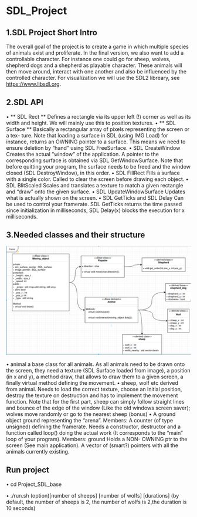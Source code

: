 # SDL_Project

## 1.SDL Project Short Intro
The overall goal of the project is to create a game in which multiple species of animals exist and
proliferate. In the final version, we also want to add a controllable character. For instance one
could go for sheep, wolves, shepherd dogs and a shepherd as playable character. These animals
will then move around, interact with one another and also be influenced by the controlled
character. For visualization we will use the SDL2 libreary, see https://www.libsdl.org.
## 2.SDL API
• ** SDL Rect ** Defines a rectangle via its upper left (!) corner as well as its width and
height. We will mainly use this to position textures.
• ** SDL Surface ** Basically a rectangular array of pixels representing the screen or a tex-
ture. Note that loading a surface in SDL (using IMG Load) for instance, returns an
OWNING pointer to a surface. This means we need to ensure deletion by “hand” using
SDL FreeSurface.
• SDL CreateWindow Creates the actual “window” of the application. A pointer
to the corresponding surface is obtained via SDL GetWindowSurface. Note that
before quitting your program, the surface needs to be freed and the window closed
(SDL DestroyWindow), in this order.
• SDL FillRect Fills a surface with a single color. Called to clear the screen before
drawing each object.
• SDL BlitScaled Scales and translates a texture to match a given rectangle and “draw”
onto the given surface.
• SDL UpdateWindowSurface Updates what is actually shown on the screen.
• SDL GetTicks and SDL Delay Can be used to control your framerate. SDL GetTicks
returns the time passed since initialization in milliseconds, SDL Delay(x) blocks the
execution for x milliseconds.
## 3.Needed classes and their structure
![Alt text](hiearchy.png)

• animal a base class for all animals. As all animals need to be drawn onto the screen,
they need a texture (SDL Surface loaded from image), a position (in x and y), a method
draw, that allows to draw them to a given screen, a finally virtual method defining the
movement.
• sheep, wolf etc derived from animal. Needs to load the correct texture, choose an
initial position, destroy the texture on destruction and has to implement the movement
function. Note that for the first part, sheep can simply follow straight lines and bounce
of the edge of the window (Like the old windows screen saver); wolves move randomly
or go to the nearest sheep (bonus)
• A ground object ground representing the “arena”. Members: A counter (of type
unsigned) defining the framerate.
Needs a constructor, destructor and a function called loop() doing the actual work (It
corresponds to the “main” loop of your program). Members: ground Holds a NON-
OWNING ptr to the screen (See main application). A vector of (smart?) pointers with
all the animals currently existing.

## Run project
• cd Project_SDL_base

• ./run.sh (option)[number of sheeps] [number of wolfs] [durations] 
(by default, the number of sheeps is 2, the number of wolfs is 2,the duration is 10 seconds)
